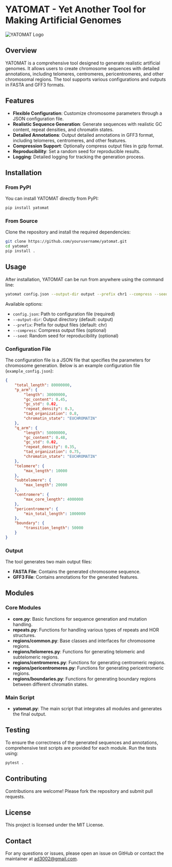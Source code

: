 # YATOMAT - Yet Another Tool for Making Artificial Genomes

![YATOMAT Logo](https://private-user-images.githubusercontent.com/142793/381877894-fcb3d1b4-53cb-4fac-899a-e0c411b89c9b.png?jwt=eyJhbGciOiJIUzI1NiIsInR5cCI6IkpXVCJ9.eyJpc3MiOiJnaXRodWIuY29tIiwiYXVkIjoicmF3LmdpdGh1YnVzZXJjb250ZW50LmNvbSIsImtleSI6ImtleTUiLCJleHAiOjE3MzA0MTc0OTYsIm5iZiI6MTczMDQxNzE5NiwicGF0aCI6Ii8xNDI3OTMvMzgxODc3ODk0LWZjYjNkMWI0LTUzY2ItNGZhYy04OTlhLWUwYzQxMWI4OWM5Yi5wbmc_WC1BbXotQWxnb3JpdGhtPUFXUzQtSE1BQy1TSEEyNTYmWC1BbXotQ3JlZGVudGlhbD1BS0lBVkNPRFlMU0E1M1BRSzRaQSUyRjIwMjQxMDMxJTJGdXMtZWFzdC0xJTJGczMlMkZhd3M0X3JlcXVlc3QmWC1BbXotRGF0ZT0yMDI0MTAzMVQyMzI2MzZaJlgtQW16LUV4cGlyZXM9MzAwJlgtQW16LVNpZ25hdHVyZT1mODZhZWEzZmNiYWQzNzZiMmZhYzk3ODUwOWFlYTcyMzkxMTY3ZDUxODEyMGY3NTNkOWE0NzVjYmIxNGUzMDU4JlgtQW16LVNpZ25lZEhlYWRlcnM9aG9zdCJ9.nJ0n1Jc5j0FuRg7QXO22GZHI8Hf4SsP3Mcq95wHST78)

## Overview

YATOMAT is a comprehensive tool designed to generate realistic artificial genomes. It allows users to create chromosome sequences with detailed annotations, including telomeres, centromeres, pericentromeres, and other chromosomal regions. The tool supports various configurations and outputs in FASTA and GFF3 formats.

## Features

- **Flexible Configuration**: Customize chromosome parameters through a JSON configuration file.
- **Realistic Sequence Generation**: Generate sequences with realistic GC content, repeat densities, and chromatin states.
- **Detailed Annotations**: Output detailed annotations in GFF3 format, including telomeres, centromeres, and other features.
- **Compression Support**: Optionally compress output files in gzip format.
- **Reproducibility**: Set a random seed for reproducible results.
- **Logging**: Detailed logging for tracking the generation process.

## Installation

### From PyPI

You can install YATOMAT directly from PyPI:

```bash
pip install yatomat
```

### From Source

Clone the repository and install the required dependencies:

```bash
git clone https://github.com/yourusername/yatomat.git
cd yatomat
pip install .
```

## Usage

After installation, YATOMAT can be run from anywhere using the command line:

```bash
yatomat config.json --output-dir output --prefix chr1 --compress --seed 42
```

Available options:
- `config.json`: Path to configuration file (required)
- `--output-dir`: Output directory (default: output)
- `--prefix`: Prefix for output files (default: chr)
- `--compress`: Compress output files (optional)
- `--seed`: Random seed for reproducibility (optional)

### Configuration File

The configuration file is a JSON file that specifies the parameters for chromosome generation. Below is an example configuration file (`example_config.json`):

```json
{
    "total_length": 80000000,
    "p_arm": {
        "length": 30000000,
        "gc_content": 0.45,
        "gc_std": 0.02,
        "repeat_density": 0.3,
        "tad_organization": 0.8,
        "chromatin_state": "EUCHROMATIN"
    },
    "q_arm": {
        "length": 50000000,
        "gc_content": 0.48,
        "gc_std": 0.02,
        "repeat_density": 0.35,
        "tad_organization": 0.75,
        "chromatin_state": "EUCHROMATIN"
    },
    "telomere": {
        "max_length": 10000
    },
    "subtelomere": {
        "max_length": 20000
    },
    "centromere": {
        "max_core_length": 4000000
    },
    "pericentromere": {
        "min_total_length": 1000000
    },
    "boundary": {
        "transition_length": 50000
    }
}
```

### Output

The tool generates two main output files:
- **FASTA File**: Contains the generated chromosome sequence.
- **GFF3 File**: Contains annotations for the generated features.

## Modules

### Core Modules

- **core.py**: Basic functions for sequence generation and mutation handling.
- **repeats.py**: Functions for handling various types of repeats and HOR structures.
- **regions/common.py**: Base classes and interfaces for chromosome regions.
- **regions/telomeres.py**: Functions for generating telomeric and subtelomeric regions.
- **regions/centromeres.py**: Functions for generating centromeric regions.
- **regions/pericentromeres.py**: Functions for generating pericentromeric regions.
- **regions/boundaries.py**: Functions for generating boundary regions between different chromatin states.

### Main Script

- **yatomat.py**: The main script that integrates all modules and generates the final output.

## Testing

To ensure the correctness of the generated sequences and annotations, comprehensive test scripts are provided for each module. Run the tests using:

```bash
pytest .
```

## Contributing

Contributions are welcome! Please fork the repository and submit pull requests.

## License

This project is licensed under the MIT License.

## Contact

For any questions or issues, please open an issue on GitHub or contact the maintainer at ad3002@gmail.com.

